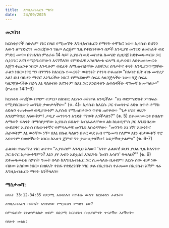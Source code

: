 ```yaml
---
title:  እግዚአብሔርን ማየት
date:   24/09/2025
---
```


### መጋበዝ


ክርስቲያኖች ከሁሉም ነገር በላይ የሚመኙት እግዚአብሔርን የማየት ተሞክሮ ነው። ኢየሱስ ይህንን እውን ለማድረግ፣ መጋረጃውን ገልጦ ለረጅም ጊዜ የተደበቀውን ሰዎች እንዲያዩ መንገድ ለመክፈት ወደ ምድር መጣ። በዮሐንስ ምዕራፍ 14 ላይ፣ ኢየሱስ ወደ መስቀል ለመሄድ ሲዘጋጅ ከደቀመዛሙርቱ ጋር ሲነጋገር እናገ  የሚነግራቸውን እናገኛለን። የምድራዊ አገልግሎቱ ፍጻሜ ሲቃረብ፣ ለደቀመዛሙርቱ እጅግ ተጨንቆ ነበር። እንዲሁም ወደፊት ለሚጠብቋቸው አስቸጋሪ ሰዓታትና ቀናት እንዲያጋጥሟቸው ፈልጎ ነበር። ነገር ግን በንግግሩ ከእነርሱ የመረዳት ውስንነት የተነሳ ተቆጠበ።
"በአባቴ ቤት ብዙ መኖሪያ አለ፤ ይህ ባይሆን ማኖሮ እነግራችሁ ነበር፤ የምሄደውም ስፍራ ላዘጋጅላችሁ ነው። ሄጄ ስፍራ ካዘጋጀሁላችሁ በኃላ እኔ ባለሁበት እናንተም ከእኔ ጋር እንድትሆኑ ልወስዳችሁ ዳግመኛ እመጣለሁ።" (ዮሐንስ 14:1–3)

ክርስቶስ መሄጃው በጣም ተቃርቦ ስለነበር እርሱን መከተል እንዲችሉ፦ "እኔ ወደምሄድበት ምስፍራ የሚያደርሰውን መንገድ ታውቃላችሁ።" (ቁ. 4)። ኢየሱስ ከእርሱ ጋር የመሳተፍ ዕድል ሰጥቶ ቶማስ ዕድሉን ተጠቀመ። ወዲያውኑም ኢየሱስ የሚጠበቀውን ጥያቄ ጠየቀው፦ "ጌታ ሆይ፣ ወዴት እንደምትሄድ አናውቅም፤ ታዲያ መንገዱን እንዴት ማወቅ እንችላለን?" (ቁ. 5) ደቀመዛሙርቱ ይበልጥ ለማወቅ ፍላጎት በማሳየታቸው ኢየሱስ ይበልጥ አብራራላቸው። ልክ ከኒቆዲሞስ ጋር እንደነበረው ውይይት፣ ኢየሱስ በእውነተኛና ተምሳሌታዊ መንገድ አስረዳቸው፦ "መንገዱ እኔ ነኝ፣ እውነትና ሕይወትም እኔ ውነኛው ነኝ፡፡ በእኔ በኩል ካልሆነ በቀር ወደ አብ የሚመጣ የለም። እኔን ብታውቁኝ ኖሮ አባቴንም ባወቃችሁት ነበር። ከአሁን ጀምሮ ግን ታውቁታላችሁ፤ አይታችሁታልም።" (ቁ. 6-7)

ፊልጶስ ተጨማሪ ነገር ጠየቀ። "ኢየሱስም እንዲህ አለው፤ 'አንተ ፊልጶስ! ይህን ያህል ጊዜ ከእናንተ ጋር ስኖር አታውቀኝምን? እኔን ያየ አብን አይቷል፤ እንዴትስ 'አብን አሳየን' ትላለህ?'" (ቁ. 9) ደቀመዛሙርቱ ከሦስት ዓመት በላይ ከእግዚአብሔር ጋር ሲመላለሱ ቢቆዩም፣ እርሱ ሰው ብቻ ነው ብለው አስበው ነበር። በዘፀአት ተስፋ የተደረገበት ነገር ሁሉ በኢየሱስ ተፈጸመ። በኢየሱስ እኛም ዛሬ እግዚአብሔርን ማየት እንችላለን።

### ማስታወሻ:

`ዘፀአት 33:12-34:35 በድጋሚ አሰላስሉና በጥቅሱ ውስጥ ክርስቶስን ፈልጉት።`

`እግዚአብሔርን በሙላት እንዳናየው የሚጋርደን ምንድን ነው?`

`በምንአይነት የተለየምልከታ ወይም በድጋሚ ክርስቶስን በዚህሳምንት ጥናታችሁ አያችሁት።`

`የፀሎት መልስ:`

